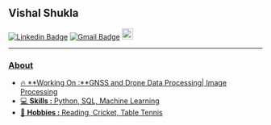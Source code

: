 
## Vishal Shukla 
[![Linkedin Badge](https://img.shields.io/badge/-VishalShukla-blue?style=flat-square&logo=Linkedin&logoColor=white&link=https://www.linkedin.com/in/vishal-shukla-658784188/)](https://www.linkedin.com/in/vishal-shukla-658784188/) [![Gmail Badge](https://img.shields.io/badge/-vishalshuklak02@gmail.com-c14438?style=flat-square&logo=Gmail&logoColor=white&link=mailto:vishalshuklak02@gmail.com)](mailto:vishalshuklak02@gmail.com)
<a href="https://www.hackerrank.com/vishalshuklak800">
  <img alt="Vishal's Hackerank" width="22px" src="https://cdn.jsdelivr.net/npm/simple-icons@v3/icons/hackerrank.svg" />


---------------------------------------------------------------------------------------------------------------------------------------------------------------------------------
### About
-  :fire: **Working On :**GNSS and Drone Data Processing| Image Processing 
-  :computer: **Skills :** Python, SQL, Machine Learning 
-  :bat: **Hobbies :** Reading, Cricket, Table Tennis
